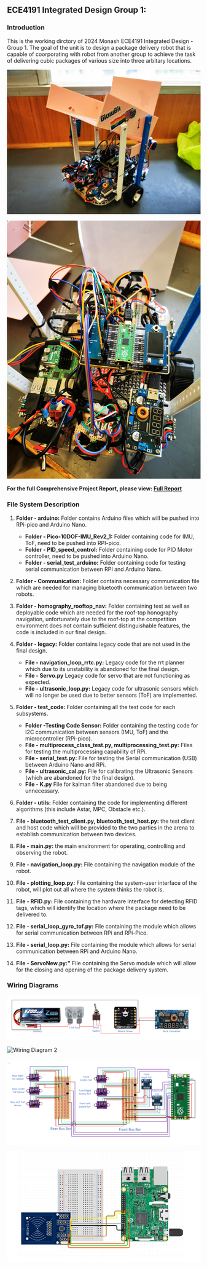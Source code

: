 ## ECE4191 Integrated Design Group 1:
### Introduction
This is the working dirctory of 2024 Monash ECE4191 Integrated Design - Group 1. The goal of the unit is to design a package delivery robot that is capable of coorporating with robot from another group to achieve the task of delivering cubic packages of various size into three arbitary locations. 

![Final Assembly](https://github.com/jong0052/ECE4191Group1/blob/main/readmeimages/0_full_assembly.PNG )

![Electrical System](https://github.com/jong0052/ECE4191Group1/blob/main/readmeimages/1_electrical_system.jpg)

**For the full Comprehensive Project Report, please view: [Full Report](https://github.com/jong0052/ECE4191Group1/blob/main/ECE4191_Team_1_Final_Report.pdf)**

### File System Description

1. **Folder - arduino:**  Folder contains Arduino files which will be pushed into RPi-pico and Arduino Nano.
    - **Folder - Pico-10DOF-IMU_Rev2_1:** Folder containing code for IMU, ToF, need to be pushed into RPI-pico.
    - **Folder - PID_speed_control:** Folder containing code for PID Motor controller, need to be pushed into Arduino Nano.
    - **Folder - serial_test_arduino:** Folder containing code for testing serial communication between RPI and Arduino Nano.

2. **Folder - Communication:** Folder contains necessary communication file which are needed for managing bluetooth communication between two robots. 

3. **Folder - homography_rooftop_nav:** Folder containing test as well as deployable code which are needed for the roof-top honography navigation, unfortunately due to the roof-top at the competition environment does not contain sufficient distinguishable features, the code is included in our final design. 

4. **Folder - legacy:** Folder contains legacy code that are not used in the final design.
    - **File - navigation_loop_rrtc.py:** Legacy code for the rrt planner which due to its unstability is abandoned for the final design. 
    - **File - Servo.py** Legacy code for servo that are not functioning as expected. 
    - **File - ultrasonic_loop.py:** Legacy code for ultrasonic sensors which will no longer be used due to better sensors (ToF) are implemented. 

5. **Folder - test_code:** Folder containing all the test code for each subsystems. 
    - **Folder -Testing Code Sensor:** Folder containing the testing code for I2C communication between sensors (IMU, ToF) and the microcontroller (RPi-pico).
    - **File - multiprocess_class_test.py, multiprocessing_test.py:** Files for testing the multiprocessing capability of RPi. 
    - **File - serial_test.py:** File for testing the Serial communication (USB) between Arduino Nano and RPi.
    - **File - ultrasonic_cal.py:** File for calibrating the Ultrasonic Sensors (which are abandoned for the final design).
    - **File - K.py** File for kalman filter abandoned due to being unnecessary.

6. **Folder - utils:** Folder containing the code for implementing different algorithms (this include Astar, MPC, Obstacle etc.).

7. **File - bluetooth_test_client.py, bluetooth_test_host.py:** the test client and host code which will be provided to the two parties in the arena to establish communication between two devices. 

8. **File - main.py:** the main environment for operating, controlling and observing the robot.

9. **File - navigation_loop.py:** File containing the navigation module of the robot.

10. **File - plotting_loop.py:** File containing the system-user interface of the robot, will plot out all where the system thinks the robot is. 

11. **File - RFID.py:** File containing the hardware interface for detecting RFID tags, which will identify the location where the package need to be delivered to.

12. **File - serial_loop_gyro_tof.py:** File containing the module which allows for serial communication between RPi and RPi-Pico.

13. **File - serial_loop.py:** File containing the module which allows for serial communication between RPi and Arduino Nano.

14. **File - ServoNew.py:"** File containing the Servo module which will allow for the closing and opening of the package delivery system.

### Wiring Diagrams
![Wiring Diagram 1](https://github.com/jong0052/ECE4191Group1/blob/main/readmeimages/2_elec_diag_1.PNG )

![Wiring Diagram 2](https://github.com/jong0052/ECE4191Group1/blob/main/readmeimages/3_elec_diag_2.jpg)

![Wiring Diagram 3](https://github.com/jong0052/ECE4191Group1/blob/main/readmeimages/4_elec_diag_3.PNG )

![Wiring Diagram 4](https://github.com/jong0052/ECE4191Group1/blob/main/readmeimages/5_elec_diag_4.PNG )


